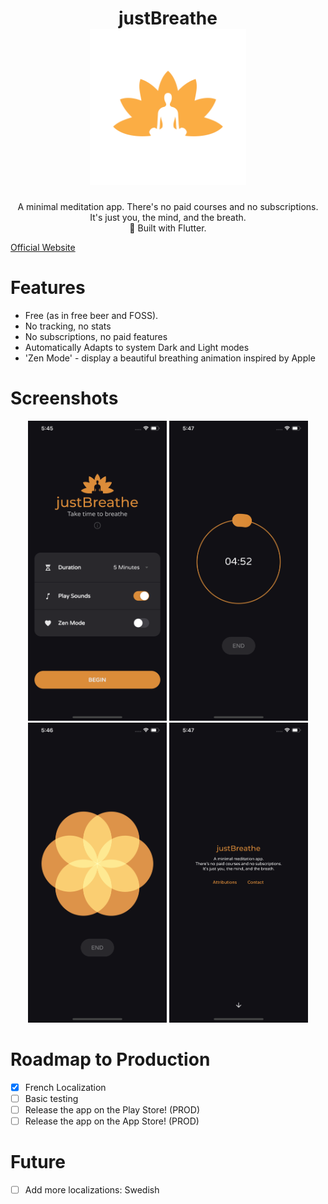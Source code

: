 <h1 align="center">
    justBreathe
    <br>
    <img alt="Logo" src="press/logo.png" height="250"> 
</h1>
<div align="center">
A minimal meditation app. 
There's no paid courses and no subscriptions.
It's just you, the mind, and the breath.
<br>
💙 Built with Flutter.
</div>

[Official Website](https://justbreathe.lising.ca)

# Features

- Free (as in free beer and FOSS).
- No tracking, no stats
- No subscriptions, no paid features
- Automatically Adapts to system Dark and Light modes
- 'Zen Mode' - display a beautiful breathing animation inspired by Apple


# Screenshots

<div align="center">
    <img alt="Screenshot" src="press/screenshots/ios/dark/main.png" height="480"> 
    <img alt="Screenshot" src="press/screenshots/ios/dark/countdown.png" height="480"> 
    <img alt="Screenshot" src="press/screenshots/ios/dark/zenmode.png" height="480"> 
    <img alt="Screenshot" src="press/screenshots/ios/dark/about.png" height="480"> 
</div>

# Roadmap to Production

- [x] French Localization
- [ ] Basic testing
- [ ] Release the app on the Play Store! (PROD)
- [ ] Release the app on the App Store! (PROD)

# Future

- [ ] Add more localizations: Swedish